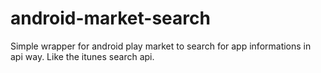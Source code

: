 android-market-search
=====================

Simple wrapper for android play market to search for app informations in api way. Like the itunes search api.
